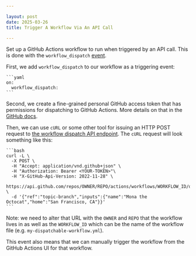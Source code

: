 ```yaml
---

layout: post
date: 2025-03-26
title: Trigger A Workflow Via An API Call

---
```


Set up a GitHub Actions workflow to run when triggered by an API call. This is done with the `workflow_dispatch` [event](https://docs.github.com/en/actions/using-workflows/events-that-trigger-workflows#workflow_dispatch).

 First, we add `workflow_dispatch` to our workflow as a triggering event:

    ```yaml
    on:
      workflow_dispatch:
    ```

Second, we create a fine-grained personal GitHub access token that has permissions for dispatching to GitHub Actions. More details on that in the [GitHub docs](https://docs.github.com/en/authentication/keeping-your-account-and-data-secure/managing-your-personal-access-tokens#creating-a-fine-grained-personal-access-token).

Then, we can use `cURL` or some other tool for issuing an HTTP POST request to [the workflow dispatch API endpoint](https://docs.github.com/en/rest/actions/workflows?apiVersion=2022-11-28#create-a-workflow-dispatch-event). The `cURL` request will look something like this:

    ```bash
    curl -L \
      -X POST \
      -H "Accept: application/vnd.github+json" \
      -H "Authorization: Bearer <YOUR-TOKEN>"\
      -H "X-GitHub-Api-Version: 2022-11-28" \
      https://api.github.com/repos/OWNER/REPO/actions/workflows/WORKFLOW_ID/dispatches \
      -d '{"ref":"topic-branch","inputs":{"name":"Mona the Octocat","home":"San Francisco, CA"}}'
    ```

Note: we need to alter that URL with the `OWNER` and `REPO` that the workflow lives in as well as the `WORKFLOW_ID` which can be the name of the workflow file (e.g. `my-dispatchable-workflow.yml`).

This event also means that we can manually trigger the workflow from the GitHub Actions UI for that workflow.